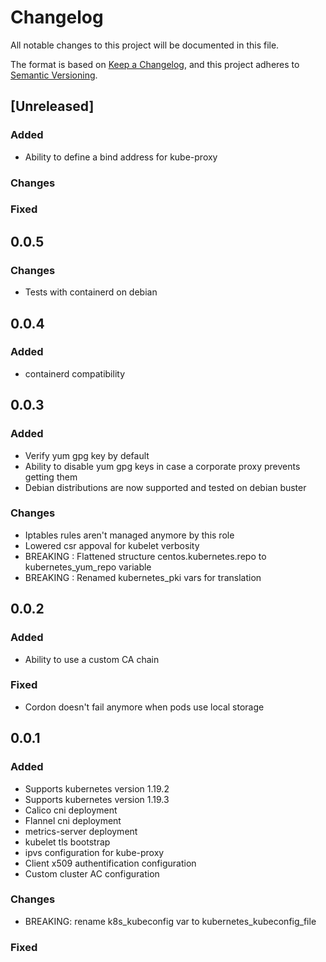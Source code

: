# Changelog
All notable changes to this project will be documented in this file.

The format is based on [Keep a Changelog](https://keepachangelog.com/en/1.0.0/),
and this project adheres to [Semantic Versioning](https://semver.org/spec/v2.0.0.html).

## [Unreleased]
### Added
- Ability to define a bind address for kube-proxy

### Changes

### Fixed

## 0.0.5
### Changes
- Tests with containerd on debian

## 0.0.4
### Added
- containerd compatibility

## 0.0.3
### Added
- Verify yum gpg key by default
- Ability to disable yum gpg keys in case a corporate proxy prevents getting them
- Debian distributions are now supported and tested on debian buster

### Changes
- Iptables rules aren't managed anymore by this role
- Lowered csr appoval for kubelet verbosity
- BREAKING : Flattened structure centos.kubernetes.repo to kubernetes_yum_repo variable
- BREAKING : Renamed kubernetes_pki vars for translation


## 0.0.2
### Added
- Ability to use a custom CA chain

### Fixed
- Cordon doesn't fail anymore when pods use local storage


## 0.0.1
### Added
- Supports kubernetes version 1.19.2
- Supports kubernetes version 1.19.3
- Calico cni deployment
- Flannel cni deployment
- metrics-server deployment
- kubelet tls bootstrap
- ipvs configuration for kube-proxy
- Client x509 authentification configuration
- Custom cluster AC configuration

### Changes
- BREAKING: rename k8s_kubeconfig var to kubernetes_kubeconfig_file

### Fixed

